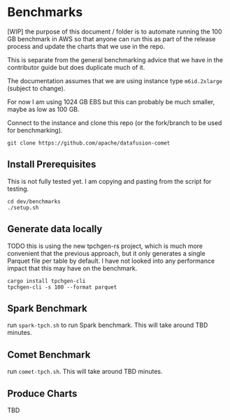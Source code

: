<!--
Licensed to the Apache Software Foundation (ASF) under one
or more contributor license agreements.  See the NOTICE file
distributed with this work for additional information
regarding copyright ownership.  The ASF licenses this file
to you under the Apache License, Version 2.0 (the
"License"); you may not use this file except in compliance
with the License.  You may obtain a copy of the License at

  http://www.apache.org/licenses/LICENSE-2.0

Unless required by applicable law or agreed to in writing,
software distributed under the License is distributed on an
"AS IS" BASIS, WITHOUT WARRANTIES OR CONDITIONS OF ANY
KIND, either express or implied.  See the License for the
specific language governing permissions and limitations
under the License.
-->

# Benchmarks

[WIP] the purpose of this document / folder is to automate running the 100 GB benchmark in AWS so that anyone 
can run this as part of the release process and update the charts that we use in the repo.

This is separate from the general benchmarking advice that we have in the contributor guide but does duplicate much of it.

The documentation assumes that we are using instance type `m6id.2xlarge` (subject to change). 

For now I am using 1024 GB EBS but this can probably be much smaller, maybe as low as 100 GB.

Connect to the instance and clone this repo (or the fork/branch to be used for benchmarking).

```shell
git clone https://github.com/apache/datafusion-comet
```

## Install Prerequisites

This is not fully tested yet. I am copying and pasting from the script for testing. 

```shell
cd dev/benchmarks
./setup.sh
```

## Generate data locally

TODO this is using the new tpchgen-rs project, which is much more convenient that the previous approach, but it 
only generates a single Parquet file per table by default. I have not looked into any performance impact that this may
have on the benchmark.

```shell
cargo install tpchgen-cli
tpchgen-cli -s 100 --format parquet
```

## Spark Benchmark

run `spark-tpch.sh` to run Spark benchmark. This will take around TBD minutes.

## Comet Benchmark

run `comet-tpch.sh`. This will take around TBD minutes.

## Produce Charts

TBD
